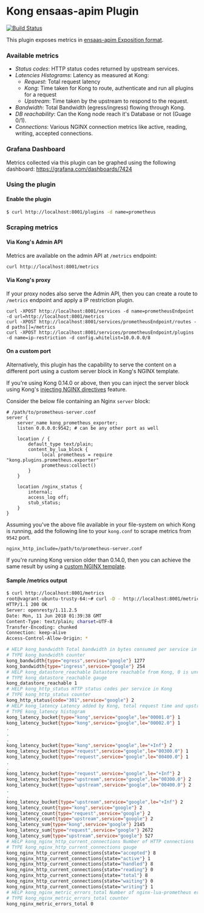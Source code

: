 # Kong ensaas-apim Plugin

[![Build Status][badge-travis-image]][badge-travis-url]

This plugin exposes metrics in [ensaas-apim Exposition format](https://github.com/prometheus/docs/blob/master/content/docs/instrumenting/exposition_formats.md).


### Available metrics
- *Status codes*: HTTP status codes returned by upstream services. 
- *Latencies Histograms*: Latency as measured at Kong:
   - *Request*: Total request latency 
   - *Kong*: Time taken for Kong to route, authenticate and run all plugins for a request
   - *Upstream*: Time taken by the upstream to respond to the request.
- *Bandwidth*: Total Bandwidth (egress/ingress) flowing through Kong.
- *DB reachability*: Can the Kong node reach it's Database or not (Guage 0/1).
- *Connections*: Various NGINX connection metrics like active, reading, writing,
  accepted connections.

### Grafana Dashboard

Metrics collected via this plugin can be graphed using the following dashboard:
https://grafana.com/dashboards/7424

### Using the plugin

#### Enable the plugin
```bash
$ curl http://localhost:8001/plugins -d name=prometheus
```

### Scraping metrics

#### Via Kong's Admin API

Metrics are available on the admin API at `/metrics` endpoint:
```
curl http://localhost:8001/metrics
```

#### Via Kong's proxy

If your proxy nodes also serve the Admin API, then you can create a route
to `/metrics` endpoint and apply a IP restriction plugin.
```
curl -XPOST http://localhost:8001/services -d name=prometheusEndpoint -d url=http://localhost:8001/metrics
curl -XPOST http://localhost:8001/services/prometheusEndpoint/routes -d paths[]=/metrics
curl -XPOST http://localhost:8001/services/prometheusEndpoint/plugins -d name=ip-restriction -d config.whitelist=10.0.0.0/8
```

#### On a custom port

Alternatively, this plugin has the capability to serve the content on a
different port using a custom server block in Kong's NGINX template.

If you're using Kong 0.14.0 or above, then you can inject the server block
using Kong's [injecting NGINX directives](https://docs.konghq.com/0.14.x/configuration/#injecting-nginx-directives) 
feature.

Consider the below file containing an Nginx `server` block:

```
# /path/to/prometheus-server.conf
server {
    server_name kong_prometheus_exporter;
    listen 0.0.0.0:9542; # can be any other port as well

    location / {
        default_type text/plain;
        content_by_lua_block {
             local prometheus = require "kong.plugins.prometheus.exporter"
             prometheus:collect()
        }
    }

    location /nginx_status {
        internal;
        access_log off;
        stub_status;
    }
}
```

Assuming you've the above file available in your file-system on which
Kong is running, add the following line to your `kong.conf` to scrape metrics
from `9542` port.

```
nginx_http_include=/path/to/prometheus-server.conf
```

If you're running Kong version older than 0.14.0, then you can achieve the
same result by using a
[custom NGINX template](https://docs.konghq.com/0.14.x/configuration/#custom-nginx-templates-embedding-kong).

#### Sample /metrics output

```bash
$ curl http://localhost:8001/metrics
root@vagrant-ubuntu-trusty-64:~# curl -D - http://localhost:8001/metrics
HTTP/1.1 200 OK
Server: openresty/1.11.2.5
Date: Mon, 11 Jun 2018 01:39:38 GMT
Content-Type: text/plain; charset=UTF-8
Transfer-Encoding: chunked
Connection: keep-alive
Access-Control-Allow-Origin: *

# HELP kong_bandwidth Total bandwidth in bytes consumed per service in Kong
# TYPE kong_bandwidth counter
kong_bandwidth{type="egress",service="google"} 1277
kong_bandwidth{type="ingress",service="google"} 254
# HELP kong_datastore_reachable Datastore reachable from Kong, 0 is unreachable
# TYPE kong_datastore_reachable gauge
kong_datastore_reachable 1
# HELP kong_http_status HTTP status codes per service in Kong
# TYPE kong_http_status counter
kong_http_status{code="301",service="google"} 2
# HELP kong_latency Latency added by Kong, total request time and upstream latency for each service in Kong
# TYPE kong_latency histogram
kong_latency_bucket{type="kong",service="google",le="00001.0"} 1
kong_latency_bucket{type="kong",service="google",le="00002.0"} 1
.
.
.
kong_latency_bucket{type="kong",service="google",le="+Inf"} 2
kong_latency_bucket{type="request",service="google",le="00300.0"} 1
kong_latency_bucket{type="request",service="google",le="00400.0"} 1
.
.
kong_latency_bucket{type="request",service="google",le="+Inf"} 2
kong_latency_bucket{type="upstream",service="google",le="00300.0"} 2
kong_latency_bucket{type="upstream",service="google",le="00400.0"} 2
.
.
kong_latency_bucket{type="upstream",service="google",le="+Inf"} 2
kong_latency_count{type="kong",service="google"} 2
kong_latency_count{type="request",service="google"} 2
kong_latency_count{type="upstream",service="google"} 2
kong_latency_sum{type="kong",service="google"} 2145
kong_latency_sum{type="request",service="google"} 2672
kong_latency_sum{type="upstream",service="google"} 527
# HELP kong_nginx_http_current_connections Number of HTTP connections
# TYPE kong_nginx_http_current_connections gauge
kong_nginx_http_current_connections{state="accepted"} 8
kong_nginx_http_current_connections{state="active"} 1
kong_nginx_http_current_connections{state="handled"} 8
kong_nginx_http_current_connections{state="reading"} 0
kong_nginx_http_current_connections{state="total"} 8
kong_nginx_http_current_connections{state="waiting"} 0
kong_nginx_http_current_connections{state="writing"} 1
# HELP kong_nginx_metric_errors_total Number of nginx-lua-prometheus errors
# TYPE kong_nginx_metric_errors_total counter
kong_nginx_metric_errors_total 0

```



[badge-travis-url]: https://travis-ci.com/Kong/kong-plugin-prometheus/branches
[badge-travis-image]: https://travis-ci.com/Kong/kong-plugin-prometheus.svg?branch=master
